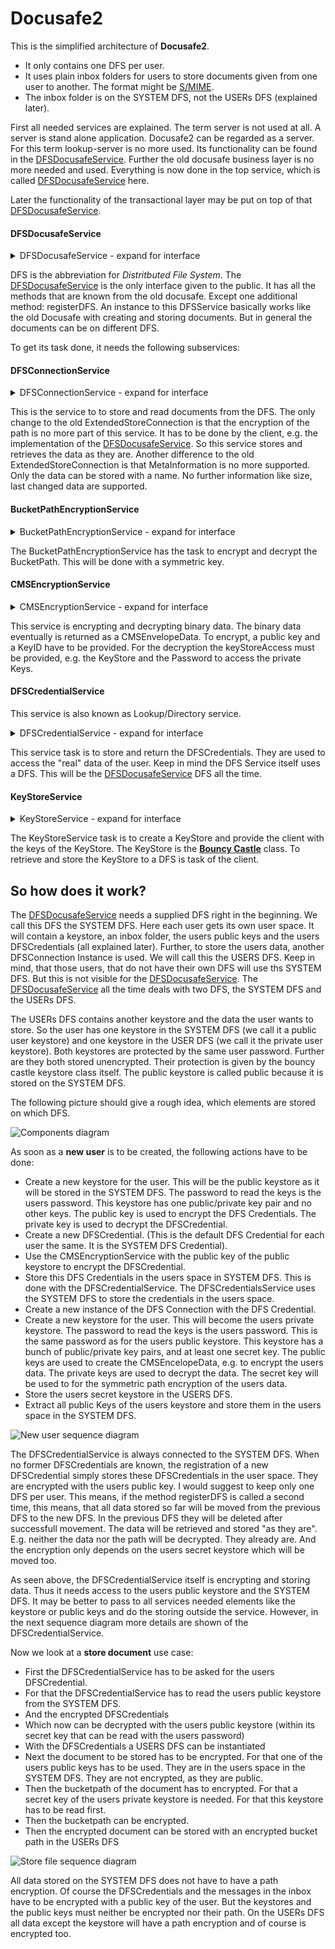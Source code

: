 # Docusafe2
This is the simplified architecture of **Docusafe2**. 

* It only contains one DFS per user.
* It uses plain inbox folders for users to store documents given from one user to another. The format might be [S/MIME](https://en.wikipedia.org/wiki/S/MIME).
* The inbox folder is on the SYSTEM DFS, not the USERs DFS (explained later).

First all needed services are explained. The term server is not used at all. A server is stand alone application. 
Docusafe2 can be regarded as a server. For this term lookup-server is no more used. 
Its functionality can be found in the [DFSDocusafeService](#DFSDocusafeService). 
Further the old docusafe business layer is no more needed and used. 
Everything is now done in the top service, which is called [DFSDocusafeService](#DFSDocusafeService) here.

Later the functionality of the transactional layer may be put on top of that [DFSDocusafeService](#DFSDocusafeService).

#### DFSDocusafeService ####
<details><summary>DFSDocusafeService - expand for interface</summary>
<p>

```
registerDFS (dfsCredentials: DFSCredentials,userIDAuth: UserIDAuth,): void
storeDocument (dsDocument: DSDocument,userIDAuth: UserIDAuth,): void
readDocument (userIDAuth: UserIDAuth,documentFQN: DocumentFQN,): DSDocument
deleteDocument (userIDAuth: UserIDAuth,documentFQN: DocumentFQN,): void
documentExists (userIDAuth: UserIDAuth,documentFQN: DocumentFQN,): boolean
deleteFolder (documentDirectoryFQN: DocumentDirectoryFQN,userIDAuth: UserIDAuth,): void
list (documentDirectoryFQN: DocumentDirectoryFQN,userIDAuth: UserIDAuth,recursiveFlag: ListRecursiveFlag,): List<DocumentFQN>
listInbox (userIDAuth: UserIDAuth,): List<DocumentFQN>
writeDocumentToInboxOfUser (document: DSDocument,receiverUserID: UserID,destDocumentFQN: DocumentFQN,): void
readDocumentFromInbox (source: DocumentFQN,userIDAuth: UserIDAuth,): DSDocument
deleteDocumentFromInbox (userIDAuth: UserIDAuth,documentFQN: DocumentFQN,): void
createUser (userIDAuth: UserIDAuth,): void
destroyUser (userIDAuth: UserIDAuth,): void
userExists (userID: UserID,): boolean
```

</p>
</details>

DFS is the abbreviation for _Distritbuted File System_. The [DFSDocusafeService](#DFSDocusafeService) is the only interface given to the public. 
It has all the methods that are known from the old docusafe. Except one additional method: registerDFS. 
An instance to this DFSService basically works like the old Docusafe with creating and storing documents. 
But in general the documents can be on different DFS.

To get its task done, it needs the following subservices:

#### DFSConnectionService ####
<details><summary>DFSConnectionService - expand for interface</summary>
<p>

```
putBlob (documentContent: DocumentContent,bucketPath: BucketPath,): void
getBlob (bucketPath: BucketPath,): DocumentContent
blobExists (bucketPath: BucketPath,): boolean
removeBlob (bucketPath: BucketPath,): void
removeBlobFolder (bucketDirectory: BucketDirectory,): void
list (bucketDirectory: BucketDirectory,listRecursiveFlag: ListRecursiveFlag,): List<BucketPath>
listAllDirectories ( ): List<BucketDirectory>
```

</p>
</details>

This is the service to to store and read documents from the DFS. 
The only change to the old ExtendedStoreConnection is that the encryption of the path is no more part of this service.
It has to be done by the client, e.g. the implementation of the [DFSDocusafeService](#DFSDocusafeService). 
So this service stores and retrieves the data as they are. 
Another difference to the old ExtendedStoreConnection is that MetaInformation is no more supported. 
Only the data can be stored with a name. No further information like size, last changed data are supported.

#### BucketPathEncryptionService ####
<details><summary>BucketPathEncryptionService - expand for interface</summary>
<p>

```
encrypt (secretKey: SecretKey,bucketPath: BucketPath,): BucketPath
decrypt (secretKey: SecretKey,bucketPath: BucketPath,): BucketPath
```

</p>
</details>

The BucketPathEncryptionService has the task to encrypt and decrypt the BucketPath. 
This will be done with a symmetric key.

#### CMSEncryptionService ####
<details><summary>CMSEncryptionService - expand for interface</summary>
<p>

```
encrypt (publicKeyID: KeyID,data: DocumentContent,publicKey: PublicKey,): CMSEnvelopedData
decrypt (encryptedData: CMSEnvelopedData,keyStoreAccess: KeyStoreAccess,): DocumentContent
```

</p>
</details>

This service is encrypting and decrypting binary data. 
The binary data eventually is returned as a CMSEnvelopeData. 
To encrypt, a public key and a KeyID have to be provided. 
For the decryption the keyStoreAccess must be provided, e.g. the KeyStore and the Password to access the private Keys. 

#### DFSCredentialService ####
This service is also known as Lookup/Directory service.
<details><summary>DFSCredentialService - expand for interface</summary>
<p>

```
getDFSCredentials (userIDAuth: UserIDAuth,): DFSCredentials
registerDFS (dfsCredentials: DFSCredentials,userIDAuth: UserIDAuth,): void
```

</p>
</details>

This service task is to store and return the DFSCredentials. They are used to access the "real" data of the user. 
Keep in mind the DFS Service itself uses a DFS. This will be the [DFSDocusafeService](#DFSDocusafeService) DFS all the time.

#### KeyStoreService ####
<details><summary>KeyStoreService - expand for interface</summary>
<p>

```
createKeyStore (keyStoreAuth: KeyStoreAuth,keyStoreType: KeyStoreType,config: KeyStoreCreationConfig,): KeyStore
getPublicKeys (keyStoreAccess: KeyStoreAccess,): List<PublicKeyIDWithPublicKey>
getRandomSecretKeyID (keyStoreAccess: KeyStoreAccess,): SecretKeyIDWithKey
getSecretKey (keyID: KeyID,keyStoreAccess: KeyStoreAccess,): SecretKey
getPrivateKey (keyID: KeyID,userIDAuth: UserIDAuth,): PrivateKey
```

</p>
</details>

The KeyStoreService task is to create a KeyStore and provide the client with the keys of the KeyStore. 
The KeyStore is the **[Bouncy Castle](https://www.bouncycastle.org/)** class. 
To retrieve and store the KeyStore to a DFS is task of the client.


## So how does it work?

The [DFSDocusafeService](#DFSDocusafeService) needs a supplied DFS right in the beginning. 
We call this DFS the SYSTEM DFS. Here each user gets its own user space. 
It will contain a keystore, an inbox folder, the users public keys and the users DFSCredentials (all explained later). 
Further, to store the users data, another DFSConnection Instance is used. We will call this the USERS DFS. 
Keep in mind, that those users, that do not have their own DFS will use ths SYSTEM DFS. 
But this is not visible for the [DFSDocusafeService](#DFSDocusafeService). 
The [DFSDocusafeService](#DFSDocusafeService) all the time deals with two DFS, the SYSTEM DFS and the USERs DFS. 

The USERs DFS contains another keystore and the data the user wants to store. 
So the user has one keystore in the SYSTEM DFS (we call it a public user keystore) and one keystore in the USER DFS 
(we call it the private user keystore).
Both keystores are protected by the same user password. Further are they both stored unencrypted. 
Their protection is given by the bouncy castle keystore class itself. 
The public keystore is called public because it is stored on the SYSTEM DFS.

The following picture should give a rough idea, which elements are stored  on which DFS.

![Components diagram](http://www.plantuml.com/plantuml/proxy?src=https://raw.githubusercontent.com/adorsys/docusafe2/develop/docs/diagrams/architecture.puml&fmt=png&vvv=1)

As soon as a __**new user**__ is to be created, the following actions have to be done:

- Create a new keystore for the user. This will be the public keystore as it will be stored in the SYSTEM DFS. 
  The password to read the keys is the users password. This keystore has one public/private key pair and no other keys. 
  The public key is used to encrypt the DFS Credentials. The private key is used to decrypt the DFSCredential.
- Create a new DFSCredential. (This is the default DFS Credential for each user the same. It is the SYSTEM DFS Credential). 
- Use the CMSEncryptionService with the public key of the public keystore to encrypt the DFSCredential.
- Store this DFS Credentials in the users space in SYSTEM DFS. This is done with the DFSCredentialService. 
  The DFSCredentialsService uses the SYSTEM DFS to store the credentials in the users space.
- Create a new instance of the DFS Connection with the DFS Credential.
- Create a new keystore for the user. This will become the users private keystore. 
  The password to read the keys is the users password. 
  This is the same password as for the users public keystore. 
  This keystore has a bunch of public/private key pairs, and at least one secret key. 
  The public keys are used to create the CMSEncelopeData, e.g. to encrypt the users data. 
  The private keys are used to decrypt the data. 
  The secret key will  be used to for the symmetric path encryption of the users data. 
- Store the users secret keystore in the USERS DFS.
- Extract all public Keys of the users keystore  and store them in the users space in the SYSTEM DFS.

![New user sequence diagram](http://www.plantuml.com/plantuml/proxy?src=https://raw.githubusercontent.com/adorsys/docusafe2/develop/docs/diagrams/new_user.puml&fmt=png&vvv=1)

The DFSCredentialService is always connected to the SYSTEM DFS. When no former DFSCredentials are known,
the registration of a new DFSCredential simply stores these DFSCredentials in the user space. 
They are encrypted with the users public key. 
I would suggest  to keep only one DFS per user. This means, if the method registerDFS is called a second time, 
this means, that  all data stored so far will be moved from the previous DFS to the new DFS. 
In the previous DFS they will be deleted after successfull movement. 
The data will be retrieved and stored "as they are". E.g. neither the data nor the path will be decrypted. 
They already are. And the encryption only depends on the users secret keystore which will be moved too.

As seen above, the DFSCredentialService itself is encrypting and storing data. 
Thus it needs access to the users public keystore and the SYSTEM DFS. 
It may be better  to pass to all services needed elements like the keystore or public keys and do the 
storing outside the service. However, in the next sequence diagram more details are shown of the DFSCredentialService.

Now we look at a __**store document**__ use case:

- First the DFSCredentialService has to be asked for the users DFSCredential. 
- For that the DFSCredentialService has to read the users public keystore from the SYSTEM DFS.
- And the encrypted DFSCredentials
- Which now can be decrypted with the users public keystore (within its secret key that can be read with the users password)
- With the DFSCredentials a USERS DFS can be instantiated
- Next the document to be stored has to be encrypted. For that one of the users public keys has to be used. They are in the users space in the SYSTEM DFS. They are not encrypted, as they are public.
- Then the bucketpath of the document has to encrypted. For that a secret key of the users private keystore is needed. For that this keystore has to be read first.
- Then the bucketpath can be encrypted.
- Then the encrypted document can be stored with an encrypted bucket path in the USERs DFS

![Store file sequence diagram](http://www.plantuml.com/plantuml/proxy?src=https://raw.githubusercontent.com/adorsys/docusafe2/develop/docs/diagrams/store_file.puml&fmt=png&vvv=2)

All data stored on the SYSTEM DFS does not have to have a path encryption. 
Of course the DFSCredentials and the messages in the inbox have to be encrypted with a public key of the user. 
But the keystores and the public keys must neither be encrypted nor their path. 
On the USERs DFS all data except the keystore will have a path encryption and of course is encrypted too.